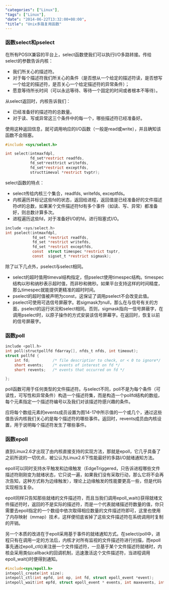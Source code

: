 ```yaml
---
"categories": ["Linux"],
"tags": ["Linux"],
"date": "2014-06-22T13:32:00+08:00",
"title": "Unix多路复用函数"
---
```


### 函数select和pselect

在所有POSIX兼容的平台上，select函数使我们可以执行I/O多路转接。传给select的参数告诉内核：

- 我们所关心的描述符。
- 对于每个描述符我们所关心的条件（是否想从一个给定的描述符读，是否想写一个给定的描述符，是否关心一个给定描述符的异常条件）；
- 愿意等待所长时间（可以永远等待、等待一个固定的时间或者根本不等待）。


从select返回时，内核告诉我们：

- 已经准备好的描述符的总数量。
- 对于读、写或异常这三个条件中的每一个，哪些描述符已经准备好。

使用这种返回信息，就可调用响应的I/O函数（一般是read或write），并且确知该函数不会阻塞。


```c
#include <sys/select.h>

int select(intmaxfdpl, 
		   fd_set*restrict readfds, 
		   fd_set*resttrict writefds, 
		   fd_set*restrict exceptfds, 
	       structtimeval *restrict tvptr);
```


select函数的特点：

- select传给内核三个集合，readfds,     writefds, exceptfds。
- 内核遍历并标记这些fd的状态，返回给进程，返回值是已经准备好的文件描述符df的总数，如果某个文件描述符fd有多个事件（如读、写、异常）都准备好，则总数计算多次。
- 进程遍历这些fd，对于准备好I/O的fd，进行阻塞式I/O。


```c
include <sys/select.h>
int pselect(intmaxfdpl, 
			fd_set *restrict readfds,
            fd_set *restrict writefds, 
            fd_set *restrict exceptfds,  
            const  struct timespec *restrict tsptr,
            const  sigset_t *restrict sigmask);
```

 

除了以下几点外，pselect与select相同。

- select的超时值用timeval结构指定，但pselect使用timespec结构。timespec结构以秒和纳秒表示超时值，而非秒和微秒。如果平台支持这样的时间精度，那么timespec就能提供更精准的超时时间。
- pselect的超时值被声明为const，这保证了调用pselect不会改变此值。
- pselect可使用可选信号屏蔽字。若sigmask为null，那么在与信号有关的方面，pselect的运行状况和select相同。否则，sigmask指向一信号屏蔽字，在调用pselect时，以原子操作的方式安装该信号屏幕字。在返回时，恢复以前的信号屏蔽字。



### 函数poll

```c
include <poll.h>
int poll(structpollfd fdarray[], nfds_t nfds, int timeout);
struct pollfd {
    int fd;          /* file descriptior to check, or < 0 to ignore*/
    short events;    /* events of interest on fd */
    short revents;   /* events that occurred on fd */

};   
```

poll函数可用于任何类型的文件描述符。与select不同，poll不是为每个条件（可读性，可写性和异常条件）构造一个描述符集，而是构造一个pollfd结构的数组，每个元素指定一个描述符编号以及我们对该描述符感兴趣的条件。

 应将每个数组元素的events成员设置为图14-17中所示值的一个或几个，通过这些值告诉内核我们关心的是每个描述符的哪些事件。返回时，revents成员由内核设置，用于说明每个描述符发生了哪些事件。

### 函数epoll

直到Linux2.6才出现了由内核直接支持的实现方法，那就是epoll，它几乎具备了之前所说的一切优点，被公认为Linux2.6下性能最好的多路I/O就绪通知方法。

epoll可以同时支持水平触发和边缘触发（EdgeTriggered，只告诉进程哪些文件描述符刚刚变为就绪状态，它只说一遍，如果我们没有采取行动，那么它将不会再次告知，这种方式称为边缘触发），理论上边缘触发的性能要更高一些，但是代码实现相当复杂。

epoll同样只告知那些就绪的文件描述符，而且当我们调用epoll_wait()获得就绪文件描述符时，返回的不是实际的描述符，而是一个代表就绪描述符数量的值，你只需要去epoll指定的一个数组中依次取得相应数量的文件描述符即可，这里也使用了内存映射（mmap）技术，这样便彻底省掉了这些文件描述符在系统调用时复制的开销。

另一个本质的改进在于epoll采用基于事件的就绪通知方式。在select/poll中，进程只有在调用一定的方法后，内核才对所有监视的文件描述符进行扫描，而epoll事先通过epoll_ctl()来注册一个文件描述符，一旦基于某个文件描述符就绪时，内核会采用类似callback的回调机制，迅速激活这个文件描述符，当进程调用epoll_wait()时便得到通知。

```c
#include<sys/epoll.h>
intepoll_create(int size);
intepoll_ctl(int epfd, int op, int fd, struct epoll_event *event);
intepoll_wait(int epfd, struct epoll_event * events, int maxevents, int timeout);
```

 